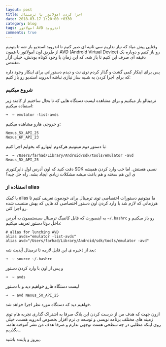 ```yaml
---
layout: post
title: اجرا کردن امولاتور با ترمینال
date: 2018-03-17 1:20:00 +0330
category: blog
tags: امولاتور AVD اندروید
comments: true
---
```


وقتایی پیش میاد که نیاز نداریم سی ثانیه ای صبر کنیم تا اندروید استدیو باز شه تا بتونیم از طریق اون امولاتور یا همون
AVD (Android Virtual Device)
رو باز کنیم و دوباره یک دقیقه ای صرف این کنیم تا باز شه. که این زمان با وجود کوتاه بودنش، خیلی آزار دهندس.

پس برای اینکار کمی گشت و گذار کردم توی نت و دیدم دستوراتی برای اینکار وجود داره که برای اجرا کردن یه شبیه ساز نیازی نباشه اندروید استدیو رو باز کنیم:

### شروع میکنیم

ترمینالو باز میکنیم و برای مشاهده لیست دستگاه هایی که تا بحال ساختیم از کامند زیر استفاده میکنیم:

```
➜  ~ emulator -list-avds
```
و خروجی هارو مشاهده میکنیم:
```
Nexus_5X_API_25
Nexus_6P_API_23
```
با دستور دوم میتونیم هرکدوم اینهارو که بخوایم اجرا کنیم:
```
➜  ~ /Users/farhad/Library/Android/sdk/tools/emulator -avd Nexus_5X_API_25
```
دقت کنید که اون آدرس اول دایرکتوری
SDK
نصبی هستش. اما خب وارد کردن همیشه ی این هم سخته و هم باعث میشه مشکلات زیادی ایجاد بشه.
راه حل چیه؟

### استفاده از alias
با کمک 
alias
ما میتونیم دستورات اختصاصی توی ترمینال برای خودمون تعریف کنیم تا هرزمانی که لازم شد با وارد کردن اون دستور اختصاصی کد هایی که بهش منتسب شده رو اجرا کنن.

به اینصورت که فایل کانفیگ ترمینال سیستممون به آدرس
`~/.bashrc`
رو باز میکنیم و داخل دوتا دستور تعریف میکنیم:
```
# alias for lunching AVD
alias avds="emulator -list-avds"
alias avd="/Users/farhad/Library/Android/sdk/tools/emulator -avd"
```
بعد از ذخیره ی این فایل  لازمه تا ترمینال آپدیت شه:
```
➜  ~ source ~/.bashrc
```
و پس از اون با وارد کردن دستور
```
➜  ~ avds   
```
لیست دستگاه هارو خواهیم دید و با دستور 
```
➜  ~ avd Nexus_5X_API_25
```
خواهیم دید که دستگاه مورد نظر اجرا خواهد شد.

ازون جهت که هدف من از درست کردن این بلاگ صرفا به اشتراک گذاری تجربه هام توی زمینه های مختلف برنامه نویسی و توسعه ی نرم افزار بخصوص اندروید هست، خیلی روی اینکه مطلبی در چه سطحی هست توجهی ندارم و صرفا هدف من نشر آموخته هامه.
بگذریم...

پیروز و پاینده باشید.